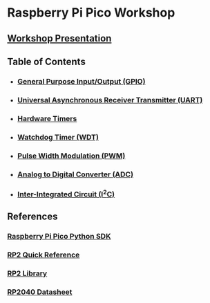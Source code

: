 # Raspberry Pi Pico Workshop

## [Workshop Presentation](https://docs.google.com/presentation/d/10UlFPzljGfi0L2pcKjVzTPjJ5C-snwKU/edit?usp=sharing&ouid=106952776417038251910&rtpof=true&sd=true)

## Table of Contents

- ### [General Purpose Input/Output (GPIO)](workshop/gpio/)
- ### [Universal Asynchronous Receiver Transmitter (UART)](workshop/uart/)
- ### [Hardware Timers](workshop/timers/)
- ### [Watchdog Timer (WDT)](workshop/wdt/)
- ### [Pulse Width Modulation (PWM)](workshop/pwm/)
- ### [Analog to Digital Converter (ADC)](workshop/adc/)
- ### [Inter-Integrated Circuit (I<sup>2</sup>C)](workshop/i2c/)

## References
### [Raspberry Pi Pico Python SDK](https://datasheets.raspberrypi.com/pico/raspberry-pi-pico-python-sdk.pdf)
### [RP2 Quick Reference](https://docs.micropython.org/en/latest/rp2/quickref.html)
### [RP2 Library](https://docs.micropython.org/en/latest/library/rp2.html)
### [RP2040 Datasheet](https://datasheets.raspberrypi.com/rp2040/rp2040-datasheet.pdf)